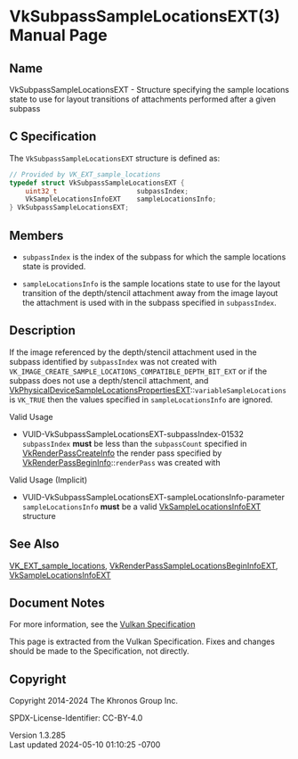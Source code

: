 # VkSubpassSampleLocationsEXT(3) Manual Page

## Name

VkSubpassSampleLocationsEXT - Structure specifying the sample locations
state to use for layout transitions of attachments performed after a
given subpass



## <a href="#_c_specification" class="anchor"></a>C Specification

The `VkSubpassSampleLocationsEXT` structure is defined as:

``` c
// Provided by VK_EXT_sample_locations
typedef struct VkSubpassSampleLocationsEXT {
    uint32_t                    subpassIndex;
    VkSampleLocationsInfoEXT    sampleLocationsInfo;
} VkSubpassSampleLocationsEXT;
```

## <a href="#_members" class="anchor"></a>Members

- `subpassIndex` is the index of the subpass for which the sample
  locations state is provided.

- `sampleLocationsInfo` is the sample locations state to use for the
  layout transition of the depth/stencil attachment away from the image
  layout the attachment is used with in the subpass specified in
  `subpassIndex`.

## <a href="#_description" class="anchor"></a>Description

If the image referenced by the depth/stencil attachment used in the
subpass identified by `subpassIndex` was not created with
`VK_IMAGE_CREATE_SAMPLE_LOCATIONS_COMPATIBLE_DEPTH_BIT_EXT` or if the
subpass does not use a depth/stencil attachment, and
[VkPhysicalDeviceSampleLocationsPropertiesEXT](https://registry.khronos.org/vulkan/specs/1.3-extensions/man/html/VkPhysicalDeviceSampleLocationsPropertiesEXT.html)::`variableSampleLocations`
is `VK_TRUE` then the values specified in `sampleLocationsInfo` are
ignored.

Valid Usage

- <a href="#VUID-VkSubpassSampleLocationsEXT-subpassIndex-01532"
  id="VUID-VkSubpassSampleLocationsEXT-subpassIndex-01532"></a>
  VUID-VkSubpassSampleLocationsEXT-subpassIndex-01532  
  `subpassIndex` **must** be less than the `subpassCount` specified in
  [VkRenderPassCreateInfo](https://registry.khronos.org/vulkan/specs/1.3-extensions/man/html/VkRenderPassCreateInfo.html) the render pass
  specified by
  [VkRenderPassBeginInfo](https://registry.khronos.org/vulkan/specs/1.3-extensions/man/html/VkRenderPassBeginInfo.html)::`renderPass` was
  created with

Valid Usage (Implicit)

- <a
  href="#VUID-VkSubpassSampleLocationsEXT-sampleLocationsInfo-parameter"
  id="VUID-VkSubpassSampleLocationsEXT-sampleLocationsInfo-parameter"></a>
  VUID-VkSubpassSampleLocationsEXT-sampleLocationsInfo-parameter  
  `sampleLocationsInfo` **must** be a valid
  [VkSampleLocationsInfoEXT](https://registry.khronos.org/vulkan/specs/1.3-extensions/man/html/VkSampleLocationsInfoEXT.html) structure

## <a href="#_see_also" class="anchor"></a>See Also

[VK_EXT_sample_locations](https://registry.khronos.org/vulkan/specs/1.3-extensions/man/html/VK_EXT_sample_locations.html),
[VkRenderPassSampleLocationsBeginInfoEXT](https://registry.khronos.org/vulkan/specs/1.3-extensions/man/html/VkRenderPassSampleLocationsBeginInfoEXT.html),
[VkSampleLocationsInfoEXT](https://registry.khronos.org/vulkan/specs/1.3-extensions/man/html/VkSampleLocationsInfoEXT.html)

## <a href="#_document_notes" class="anchor"></a>Document Notes

For more information, see the <a
href="https://registry.khronos.org/vulkan/specs/1.3-extensions/html/vkspec.html#VkSubpassSampleLocationsEXT"
target="_blank" rel="noopener">Vulkan Specification</a>

This page is extracted from the Vulkan Specification. Fixes and changes
should be made to the Specification, not directly.

## <a href="#_copyright" class="anchor"></a>Copyright

Copyright 2014-2024 The Khronos Group Inc.

SPDX-License-Identifier: CC-BY-4.0

Version 1.3.285  
Last updated 2024-05-10 01:10:25 -0700
